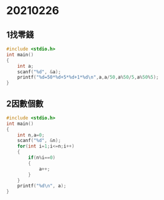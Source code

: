 # 20210226

## 1找零錢
```c
#include <stdio.h>
int main()
{
	int a;
	scanf("%d", &a);
	printf("%d=50*%d+5*%d+1*%d\n",a,a/50,a%50/5,a%50%5);
}
```

## 2因數個數
```c
#include <stdio.h>
int main()
{
	int n,a=0;
	scanf("%d", &n);
	for(int i=1;i<=n;i++)
	{
		if(n%i==0)
		{
			a++;
		}
	}
	printf("%d\n", a);
}
```
